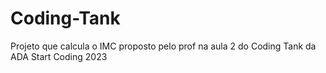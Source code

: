 # Coding-Tank
Projeto que calcula o IMC proposto pelo prof na aula 2 do Coding Tank da ADA Start Coding 2023
